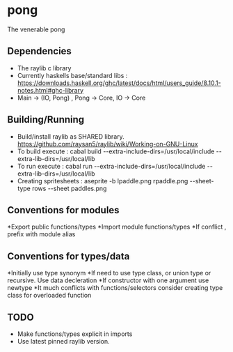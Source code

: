 # pong
The venerable pong

## Dependencies
* The raylib c library
* Currently haskells base/standard libs : https://downloads.haskell.org/ghc/latest/docs/html/users_guide/8.10.1-notes.html#ghc-library
* Main -> (IO, Pong) , Pong -> Core, IO -> Core

## Building/Running

* Build/install raylib as SHARED library. https://github.com/raysan5/raylib/wiki/Working-on-GNU-Linux
* To build execute : cabal build --extra-include-dirs=/usr/local/include --extra-lib-dirs=/usr/local/lib
* To run execute : cabal run --extra-include-dirs=/usr/local/include --extra-lib-dirs=/usr/local/lib
* Creating spritesheets : aseprite -b lpaddle.png rpaddle.png --sheet-type rows --sheet paddles.png

## Conventions for modules

*Export public functions/types
*Import module functions/types
*If conflict , prefix with module alias

## Conventions for types/data

*Initially use type synonym
*If need to use type class, or union type or recursive. Use data decleration
*If constructor with one argument use newtype
*It much conflicts with functions/selectors consider creating type class for overloaded function

## TODO

* Make functions/types explicit in imports
* Use latest pinned raylib version.

